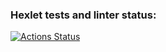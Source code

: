### Hexlet tests and linter status:
[![Actions Status](https://github.com/VladimirBelonogov/frontend-project-44/workflows/hexlet-check/badge.svg)](https://github.com/VladimirBelonogov/frontend-project-44/actions)